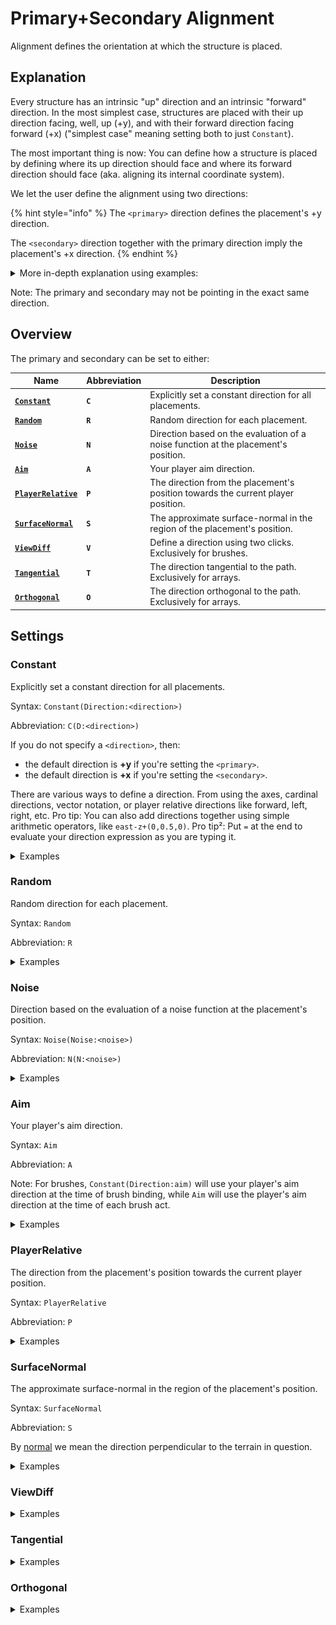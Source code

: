 # Primary+Secondary Alignment

Alignment defines the orientation at which the structure is placed.

## Explanation

Every structure has an intrinsic "up" direction and an intrinsic "forward" direction. In the most simplest case, structures are placed with their up direction facing, well, up (+y), and with their forward direction facing forward (+x) ("simplest case" meaning setting both to just `Constant`).

The most important thing is now: You can define how a structure is placed by defining where its up direction should face and where its forward direction should face (aka. aligning its internal coordinate system).

We let the user define the alignment using two directions:

{% hint style="info" %}
The `<primary>` direction defines the placement's +y direction.

The `<secondary>` direction together with the primary direction imply the placement's +x direction.
{% endhint %}

<details>

<summary>More in-depth explanation using examples:</summary>

Let's say this is our build that we want to place, by for example having it as our current WorldEdit clipboard.

<img src="../../.gitbook/assets/2024-11-18_03.12.06.png" alt="" data-size="original">

For reference, the red beam is facing towards positive x (east), the blue beam is facing towards positive z (south), and the green beam is facing towards positive y (up).

We now want to place it at various orientations using any of the ezEdits structure commands. For this we need to define a `<primary>` and `<secondary>` direction. Let us go through a few examples for a few such assignments of these parameters and try to understand what is happening:

Let's set the `<primary>` to `up` and the `<secondary>` to `east` (These are their default values):

<img src="../../.gitbook/assets/2024-11-18_03.12.06.png" alt="" data-size="original">

Our shape is pasted exactly in the same orientation as we copied it. Up is still up, right is still right, and so on.

Now, consider the following two examples:

1. The **`<primary>`** is set to **`south`** and the `<secondary>` remains at `east`:

<img src="../../.gitbook/assets/2024-11-18_03.12.34.png" alt="" data-size="original">

Notice how, what was originally "up" when we copied it, i.e. the green beam in our case, is pointing into the direction that we set the primary to: south. Meanwhile what was originally east, is still east. The blue beam is going down as a consequence of this 90° rotation.&#x20;

2. The **`<primary>`** is set to the vector **`(0,1,1)`**, i.e. the direction going "diagonally" up and south, and the `<secondary>` to `east`:

<img src="../../.gitbook/assets/2024-11-18_03.19.20.png" alt="" data-size="original">

Notice, again, how, what was originally "up" when we copied it, i.e. the green beam in our case, is pointing into the direction that we set the primary to: diagonally up and south.

Here's another interesting example:

The **`<primary>`** is set to the vector **`(1,1,0)`**, i.e. the direction going diagonally up and **east**, while the `<secondary>` is set to `east`:

<img src="../../.gitbook/assets/2024-11-18_03.21.06.png" alt="" data-size="original">

The green beam is correctly pointing along the primary direction, diagonally up and east. Whatever was pointing up when we //copy'd our clipboard is always aligned with whatever direction we pass as the primary!



But now, notice how, even though the secondary is set to east, the red beam is not pointing directly east anymore (but diagonally down and east). This is intended behavior.

Imagine if it were pointing east: Then the green and red beam would be at a 45° angle instead of the original 90° angle. Our structure would be deformed/bent/sheared.

What we decided to implement instead, is that (while we align the structure's +y direction with the given primary direction) instead of aligning the structure's +x direction with the given secondary direction, we choose the direction that is most similar to the given secondary direction and that is still perpendicular to the primary.

So, if the primary and secondary are not perfectly perpendicular, as in the example above, the secondary is swapped out with the most similar but still perpendicular vector!



Just for reference, here's a small GIF that shows the remaining perpendicular secondary directions for a set primary direction:

![](../../.gitbook/assets/2024-11-2017-46-38-ezgif.com-optimize.gif)



To give a final example:

The **`<primary>`** is set to the vector **`(-1,2,-1)`**, i.e. a direction going up and northwest, while the **`<secondary>`** is set to **`west`**:

![](../../.gitbook/assets/2024-11-20\_18.19.23.png)

As you can see, the green beam, or what was originally up in our build when we copied it, is now pointing into our specified `northwest+2*up` direction, while the red beam, or what was originally east when we copied, is now pointing `west` as it can while still being perpendicular to the primary.



All of this applies independently of your current clipboard. Here's another structure at its original orientation followed by its placement aligned just like the previous example.

![](../../.gitbook/assets/2024-11-20\_21.15.32.png)&#x20;

![](../../.gitbook/assets/2024-11-20\_21.15.47.png)

By the way, the command used was

`//ezbrush place Clipboard Constant(Direction:(-1,2,-1)) Constant(Direction:west)`

or, if you fancy abbreviations,

`//ezbr pl Cl C(D:(-1,2,-1)) C(D:west)`

With this primary + secondary system, we hope that you can easily and quickly construct your desired 3D orientation for each structure placement in any scenario.

</details>

Note: The primary and secondary may not be pointing in the exact same direction.

## Overview

The primary and secondary can be set to either:

<table data-view="cards" data-full-width="false"><thead><tr><th>Name</th><th>Abbreviation</th><th>Description</th></tr></thead><tbody><tr><td> <a href="primary+secondary-alignment.md#constant"><strong><code>Constant</code></strong></a></td><td><strong><code>C</code></strong></td><td>Explicitly set a constant direction for all placements.</td></tr><tr><td><a href="primary+secondary-alignment.md#random"><strong><code>Random</code></strong></a></td><td><strong><code>R</code></strong></td><td>Random direction for each placement.</td></tr><tr><td> <a href="primary+secondary-alignment.md#noise"><strong><code>Noise</code></strong></a></td><td><strong><code>N</code></strong></td><td>Direction based on the evaluation of a noise function at the placement's position.</td></tr><tr><td> <a href="primary+secondary-alignment.md#aim"><strong><code>Aim</code></strong></a></td><td><strong><code>A</code></strong></td><td>Your player aim direction.</td></tr><tr><td> <a href="primary+secondary-alignment.md#playerrelative"><strong><code>PlayerRelative</code></strong></a></td><td><strong><code>P</code></strong></td><td>The direction from the placement's position towards the current player position.</td></tr><tr><td> <a href="primary+secondary-alignment.md#surfacenormal"><strong><code>SurfaceNormal</code></strong></a></td><td><strong><code>S</code></strong></td><td>The approximate surface-normal in the region of the placement's position.</td></tr><tr><td> <a href="primary+secondary-alignment.md#viewdiff"><strong><code>ViewDiff</code></strong></a></td><td><strong><code>V</code></strong></td><td>Define a direction using two clicks. Exclusively for brushes.</td></tr><tr><td> <a href="primary+secondary-alignment.md#tangential"><strong><code>Tangential</code></strong></a></td><td><strong><code>T</code></strong></td><td>The direction tangential to the path. Exclusively for arrays.</td></tr><tr><td> <a href="primary+secondary-alignment.md#orthogonal"><strong><code>Orthogonal</code></strong></a></td><td><strong><code>O</code></strong></td><td>The direction orthogonal to the path. Exclusively for arrays.</td></tr></tbody></table>

## Settings

### Constant

Explicitly set a constant direction for all placements.

Syntax: `Constant(Direction:<direction>)`

Abbreviation: `C(D:<direction>)`

If you do not specify a `<direction>`, then:

* the default direction is **+y** if you're setting the `<primary>`.
* the default direction is **+x** if you're setting the `<secondary>`.

There are various ways to define a direction. From using the axes, cardinal directions, vector notation, or player relative directions like forward, left, right, etc. Pro tip: You can also add directions together using simple arithmetic operators, like `east-z+(0,0.5,0)`. Pro tip²: Put `=` at the end to evaluate your direction expression as you are typing it.

<details>

<summary>Examples</summary>

`//ezsc Clipboard C(v:(0,2,0)) C(v:east)`

<img src="../../.gitbook/assets/2024-11-18_04.33.26.png" alt="" data-size="original">

`//ezsc Clipboard C(v:(-1,2,-1)) C(v:east)`

<img src="../../.gitbook/assets/2024-11-18_04.33.57 (1).png" alt="" data-size="original">

`//ezsc Clipboard C(v:(-1,2,-1)) C(v:-aim)`

<img src="../../.gitbook/assets/2024-11-18_04.36.35 (1).png" alt="" data-size="original">

</details>

### Random

Random direction for each placement.

Syntax: `Random`

Abbreviation: `R`

<details>

<summary>Examples</summary>

`//ezsc Clipboard Constant Random`&#x20;

* Only setting the `<secondary>` to Random, primary remains pointing up
* Notice how our structure's up direction (green beam) remains up (primary is set to up), but each placement is randomly rotated around the primary (y-axis in this case) since the secondary is random.

![](../../.gitbook/assets/2024-11-18\_04.46.40.png)



`//ezsc Clipboard Random Constant`&#x20;

* Only setting the `<primary>` to Random, secondary remains pointing east.
* Terrain replaced with glass so you can see better.
* Notice how the green beam is now facing all kinds of directions, but the red beam is roughly pointing east for all placements.

![](../../.gitbook/assets/2024-11-18\_04.47.48.png)



`//ezsc Clipboard Random Random`&#x20;

* Setting both to Random

![](../../.gitbook/assets/2024-11-18\_04.47.55.png)



</details>

### Noise

Direction based on the evaluation of a noise function at the placement's position.

Syntax: `Noise(Noise:<noise>)`

Abbreviation: `N(N:<noise>)`

<details>

<summary>Examples</summary>



</details>

### Aim

Your player's aim direction.

Syntax: `Aim`

Abbreviation: `A`

Note: For brushes, `Constant(Direction:aim)` will use your player's aim direction at the time of brush binding, while `Aim` will use the player's aim direction at the time of each brush act.&#x20;

<details>

<summary>Examples</summary>

`//ezsc Clipboard Aim Constant`&#x20;

![](../../.gitbook/assets/2024-11-20\_22.21.02.png) ![](../../.gitbook/assets/2024-11-20\_22.21.18.png)

</details>

### PlayerRelative

The direction from the placement's position towards the current player position.

Syntax: `PlayerRelative`

Abbreviation: `P`

<details>

<summary>Examples</summary>

`//ezsc Clipboard PlayerRelative Constant`&#x20;

![](../../.gitbook/assets/2024-11-20\_22.28.21.png) ![](<../../.gitbook/assets/2024-11-20\_22.29.52 (1).png>)



`//ezbr place Shape(S:Cone,Pattern:diamond_block) PlayerRelative Constant -s 12,36,12`&#x20;

![](../../.gitbook/assets/output-ezgif.com-optimize.gif)



</details>

### SurfaceNormal

The approximate surface-normal in the region of the placement's position.

Syntax: `SurfaceNormal`

Abbreviation: `S`

By [normal](https://en.wikipedia.org/wiki/Normal\_\(geometry\)) we mean the direction perpendicular to the terrain in question.

<details>

<summary>Examples</summary>

`//ezbr shape Shape(P:57,S:Cone) SurfaceNormal Constant -s 12,36,12`&#x20;

![](<../../.gitbook/assets/output-ezgif.com-optimize (1).gif>)

</details>

### ViewDiff

<details>

<summary>Examples</summary>



</details>

### Tangential

<details>

<summary>Examples</summary>



</details>

### Orthogonal

<details>

<summary>Examples</summary>



</details>
